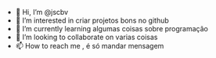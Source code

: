 - 👋 Hi, I’m @jscbv
- 👀 I’m interested in  criar projetos bons no github
- 🌱 I’m currently learning  algumas coisas sobre programação
- 💞️ I’m looking to collaborate on  varias coisas
- 📫 How to reach me ,  é só mandar mensagem

<!---
jscbv/jscbv is a ✨ special ✨ repository because its `README.md` (this file) appears on your GitHub profile.
You can click the Preview link to take a look at your changes.
--->
